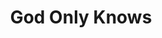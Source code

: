 ---
title: God Only Knows
layout: deck
in_progress: true
era: 2010
description: A James G list utilising our true lord and saviour, Arceus, in all its forms
achievements:

links:
  - href: https://x.com/Whimsicast/status/1830009936882925604
    title: Whimsicast X post
cards:
  pokemon:
    - name: Arceus [C]
      set: AR
      number: AR5
      quantity: 4
      missing_count: 1
    - name: Arceus LV.X
      set: DPP
      number: 53
      quantity: 4
      missing_count: 1
    - name: Arceus [R]
      set: AR
      number: AR3
      quantity: 2
      missing_count: 1
    - name: Arceus [F]
      set: AR
      number: AR8
      quantity: 2
    - name: Arceus [D]
      set: AR
      number: AR1
      quantity: 2
      missing_count: 1
    - name: Arceus [P]
      set: AR
      number: AR7
      quantity: 2
      missing_count: 2
    - name: Arceus [L]
      set: AR
      number: AR6
      quantity: 2
    - name: Arceus [M]
      set: AR
      number: AR9
      quantity: 1
    - name: Arceus [G]
      set: AR
      number: AR2
      quantity: 1
      missing_count: 1
    - name: Arceus [W]
      set: AR
      number: AR4
      quantity: 1
  trainers:
    - name: Pokémon Collector
      set: HS
      number: 97
      quantity: 4
      missing_count: 4
    - name: Professor Oak's New Theory
      set: HS
      number: 101
      quantity: 4
    - name: Cynthia's Feelings
      set: LA
      number: 131
      quantity: 4
    - name: Beginning Door
      set: AR
      number: 82
      quantity: 4
    - name: Expert Belt
      set: AR
      number: 87
      quantity: 2
    - name: Ultimate Zone
      set: AR
      number: 91
      quantity: 4
  energy:
    - name: Double Colorless Energy
      set: HS
      number: 103
      quantity: 4
    - name: Rainbow Energy
      set: HS
      number: 104
      quantity: 4
    - name: Warp Energy
      set: SF
      number: 95
      quantity: 3
    - name: Fire Energy
      set: DP
      number: 124
      quantity: 2
    - name: Fighting Energy
      set: DP
      number: 128
      quantity: 2
    - name: Dark Energy
      set: DP
      number: 129
      quantity: 2
---